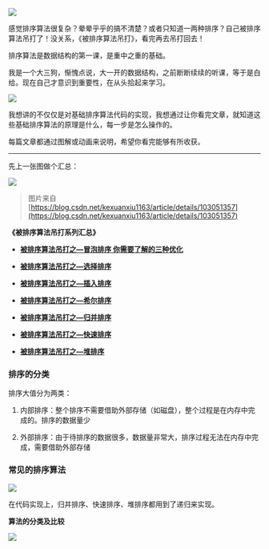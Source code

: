 ![](https://iqqcode-blog.oss-cn-beijing.aliyuncs.com/img/20200429083210.png)

感觉排序算法很复杂？晕晕乎乎的搞不清楚？或者只知道一两种排序？自己被排序算法吊打了！没关系，《被排序算法吊打》，看完再去吊打回去！

排序算法是数据结构的第一课，是重中之重的基础。

我是一个大三狗，惭愧点说，大一开的数据结构，之前断断续续的听课，等于是白给。现在自己才意识到重要性，在从头拾起来学习。

![](https://iqqcode-blog.oss-cn-beijing.aliyuncs.com/img/20200429083539.png)

我想讲的不仅仅是对基础排序算法代码的实现，我想通过让你看完文章，就知道这些基础排序算法的原理是什么，每一步是怎么操作的。

每篇文章都通过图解或动画来说明，希望你看完能够有所收获。

-------------------------------------------------------------------

先上一张图做个汇总：

![](https://iqqcode-blog.oss-cn-beijing.aliyuncs.com/img/20200429084306.png)

> 图片来自[https://blog.csdn.net/kexuanxiu1163/article/details/103051357](https://blog.csdn.net/kexuanxiu1163/article/details/103051357)

**《被排序算法吊打系列汇总》**

- **[被排序算法吊打之—冒泡排序 你需要了解的三种优化]([https://blog.csdn.net/weixin_43232955/article/details/102761799](https://blog.csdn.net/weixin_43232955/article/details/102761799))**

- **[被排序算法吊打之—选择排序]([https://blog.csdn.net/weixin_43232955/article/details/105521656](https://blog.csdn.net/weixin_43232955/article/details/105521656))**

- **[被排序算法吊打之—插入排序]([https://blog.csdn.net/weixin_43232955/article/details/105577372](https://blog.csdn.net/weixin_43232955/article/details/105577372))**

- **[被排序算法吊打之—希尔排序]([https://blog.csdn.net/weixin_43232955/article/details/105605403](https://blog.csdn.net/weixin_43232955/article/details/105605403))**

- **[被排序算法吊打之—归并排序]([https://blog.csdn.net/weixin_43232955/article/details/105610703](https://blog.csdn.net/weixin_43232955/article/details/105610703))**

- **[被排序算法吊打之—快速排序]([https://blog.csdn.net/weixin_43232955/article/details/89279242](https://blog.csdn.net/weixin_43232955/article/details/89279242))**

- **[被排序算法吊打之—堆排序]([https://blog.csdn.net/weixin_43232955/article/details/105824871](https://blog.csdn.net/weixin_43232955/article/details/105824871))**

### 排序的分类

排序大值分为两类：

1. 内部排序：整个排序不需要借助外部存储（如磁盘），整个过程是在内存中完成的。排序的数据量少

2. 外部排序：由于待排序的数据很多，数据量非常大，排序过程无法在内存中完成，需要借助外部存储

### 常见的排序算法

![](https://iqqcode-blog.oss-cn-beijing.aliyuncs.com/img/20200429092529.png)

在代码实现上，归并排序、快速排序、堆排序都用到了递归来实现。

**算法的分类及比较**

![](https://iqqcode-blog.oss-cn-beijing.aliyuncs.com/img/20200429093106.png)

